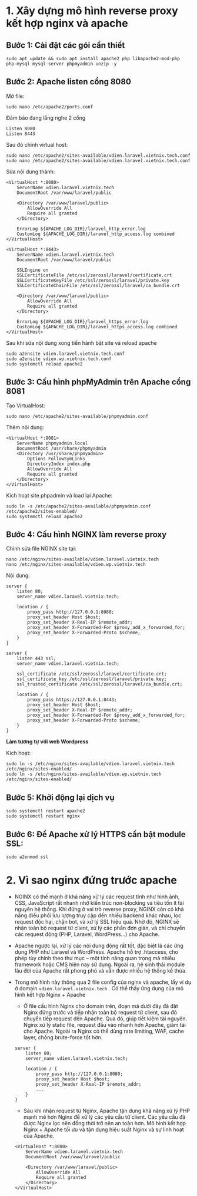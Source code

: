 # 1. Xây dựng mô hình reverse proxy kết hợp nginx và apache

## Bước 1: Cài đặt các gói cần thiết
```
sudo apt update && sudo apt install apache2 php libapache2-mod-php php-mysql mysql-server phpmyadmin unzip -y
```

## Bước 2: Apache listen cổng 8080

Mở file:
```
sudo nano /etc/apache2/ports.conf
```
Đảm bảo đang lắng nghe 2 cổng
```
Listen 8080
Listen 8443
```

Sau đó chỉnh virtual host:
```
sudo nano /etc/apache2/sites-available/vdien.laravel.vietnix.tech.conf
sudo nano /etc/apache2/sites-available/vdien.laravel.vietnix.tech.conf
```
Sửa nội dung thành:
```
<VirtualHost *:8080>
    ServerName vdien.laravel.vietnix.tech
    DocumentRoot /var/www/laravel/public

    <Directory /var/www/laravel/public>
        AllowOverride All
        Require all granted
    </Directory>

    ErrorLog ${APACHE_LOG_DIR}/laravel_http_error.log
    CustomLog ${APACHE_LOG_DIR}/laravel_http_access.log combined
</VirtualHost>

<VirtualHost *:8443>
    ServerName vdien.laravel.vietnix.tech
    DocumentRoot /var/www/laravel/public

    SSLEngine on
    SSLCertificateFile /etc/ssl/zerossl/laravel/certificate.crt
    SSLCertificateKeyFile /etc/ssl/zerossl/laravel/private.key
    SSLCertificateChainFile /etc/ssl/zerossl/laravel/ca_bundle.crt

    <Directory /var/www/laravel/public>
        AllowOverride All
        Require all granted
    </Directory>

    ErrorLog ${APACHE_LOG_DIR}/laravel_https_error.log
    CustomLog ${APACHE_LOG_DIR}/laravel_https_access.log combined
</VirtualHost>
```
Sau khi sửa nội dung xong tiến hành bật site và reload apache
```
sudo a2ensite vdien.laravel.vietnix.tech.conf
sudo a2ensite vdien.wp.vietnix.tech.conf
sudo systemctl reload apache2
```
## Bước 3: Cấu hình phpMyAdmin trên Apache cổng 8081

Tạo VirtualHost:
```
sudo nano /etc/apache2/sites-available/phpmyadmin.conf
```
Thêm nội dung:
```
<VirtualHost *:8081>
    ServerName phpmyadmin.local
    DocumentRoot /usr/share/phpmyadmin
    <Directory /usr/share/phpmyadmin>
        Options FollowSymLinks
        DirectoryIndex index.php
        AllowOverride All
        Require all granted
    </Directory>
</VirtualHost>
```

Kích hoạt site phpadmin và load lại Apache:
```
sudo ln -s /etc/apache2/sites-available/phpmyadmin.conf /etc/apache2/sites-enabled/
sudo systemctl reload apache2
```
## Bước 4: Cấu hình NGINX làm reverse proxy

Chỉnh sửa file NGINX site tại:
```
nano /etc/nginx/sites-available/vdien.laravel.vietnix.tech
nano /etc/nginx/sites-available/vdien.wp.vietnix.tech
```
Nội dung:
```
server {
    listen 80;
    server_name vdien.laravel.vietnix.tech;

    location / {
        proxy_pass http://127.0.0.1:8080;
        proxy_set_header Host $host;
        proxy_set_header X-Real-IP $remote_addr;
        proxy_set_header X-Forwarded-For $proxy_add_x_forwarded_for;
        proxy_set_header X-Forwarded-Proto $scheme;
    }
}

server {
    listen 443 ssl;
    server_name vdien.laravel.vietnix.tech;

    ssl_certificate /etc/ssl/zerossl/laravel/certificate.crt;
    ssl_certificate_key /etc/ssl/zerossl/laravel/private.key;
    ssl_trusted_certificate /etc/ssl/zerossl/laravel/ca_bundle.crt;

    location / {
        proxy_pass https://127.0.0.1:8443;
        proxy_set_header Host $host;
        proxy_set_header X-Real-IP $remote_addr;
        proxy_set_header X-Forwarded-For $proxy_add_x_forwarded_for;
        proxy_set_header X-Forwarded-Proto $scheme;
    }
}
```
**Làm tương tự với web Wordpress**

Kích hoạt:
```
sudo ln -s /etc/nginx/sites-available/vdien.laravel.vietnix.tech /etc/nginx/sites-enabled/
sudo ln -s /etc/nginx/sites-available/vdien.wp.vietnix.tech /etc/nginx/sites-enabled/
```
## Bước 5: Khởi động lại dịch vụ
```
sudo systemctl restart apache2
sudo systemctl restart nginx
```
## Bước 6: Để Apache xử lý HTTPS cần bật module SSL:
```
sudo a2enmod ssl
```

# 2. Vì sao nginx đứng trước apache 

* NGINX có thế mạnh ở khả năng xử lý các request tĩnh như hình ảnh, CSS, JavaScript rất nhanh nhờ kiến trúc non-blocking và tiêu tốn ít tài nguyên hệ thống. Khi đứng ở vai trò reverse proxy, NGINX còn có khả năng điều phối lưu lượng truy cập đến nhiều backend khác nhau, lọc request độc hại, chặn bot, và xử lý SSL hiệu quả. Nhờ đó, NGINX sẽ nhận toàn bộ request từ client, xử lý các phần đơn giản, và chỉ chuyển các request động (PHP, Laravel, WordPress...) cho Apache.

* Apache ngược lại, xử lý các nội dung động rất tốt, đặc biệt là các ứng dụng PHP như Laravel và WordPress. Apache hỗ trợ .htaccess, cho phép tùy chỉnh theo thư mục – một tính năng quan trọng mà nhiều framework hoặc CMS hiện nay sử dụng. Ngoài ra, hệ sinh thái module lâu đời của Apache rất phong phú và vẫn được nhiều hệ thống kế thừa.

* Trong mô hình này thông qua 2 file config của nginx và apache, lấy ví dụ ở domain `vdien.laravel.vietnix.tech` . Có thể thấy ứng dụng của mô hình kết hợp Nginx + Apache

    * Ở file cấu hình Nginx cho domain trên, đoạn mã dưới đây đã đặt Nginx đứng trước và tiếp nhận toàn bộ request từ client, sau đó chuyển tiếp request đến Apache. Qua đó, giúp tiết kiệm tài nguyên. Nginx xử lý static file, request đầu vào nhanh hơn Apache, giảm tải cho Apache. Ngoài ra Nginx có thể dùng rate limiting, WAF, cache layer, chống brute-force tốt hơn.
    ```
    server {
        listen 80;
        server_name vdien.laravel.vietnix.tech;
    
        location / {
            proxy_pass http://127.0.0.1:8080;
            proxy_set_header Host $host;
            proxy_set_header X-Real-IP $remote_addr;
            ...
        }
    }
    ```
    * Sau khi nhận request từ Nginx, Apache tận dụng khả năng xử lý PHP mạnh mẽ hơn Nginx để xử lý các yêu cầu từ client. Các yêu cầu đã được Nginx lọc nên đồng thời trở nên an toàn hơn. Mô hình kết hợp Nginx + Apache tối ưu và tận dụng hiệu suất Nginx và sự linh hoạt của Apache.
    ```
    <VirtualHost *:8080>
        ServerName vdien.laravel.vietnix.tech
        DocumentRoot /var/www/laravel/public
    
        <Directory /var/www/laravel/public>
            AllowOverride All
            Require all granted
        </Directory>
    </VirtualHost>
    ```


